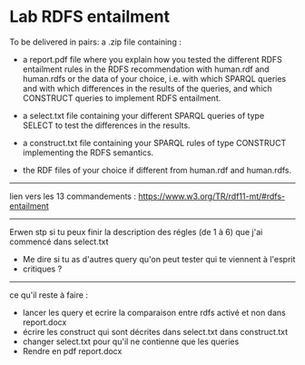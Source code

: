 # Lab RDFS entailment

To be delivered in pairs: a .zip file containing :

- a report.pdf file where you explain how you tested the different RDFS entailment rules in the RDFS recommendation with human.rdf and human.rdfs or the data of your choice, i.e. with which SPARQL queries and with which differences in the results of the queries, and which CONSTRUCT queries to implement RDFS entailment.

- a select.txt file containing your different SPARQL queries of type SELECT to test the differences in the results.

- a construct.txt file containing your SPARQL rules of type CONSTRUCT implementing the RDFS semantics.

- the RDF files of your choice if different from human.rdf and human.rdfs.

***

lien vers les 13 commandements : https://www.w3.org/TR/rdf11-mt/#rdfs-entailment

*** 
Erwen stp si tu peux finir la description des régles (de 1 à 6) que j'ai commencé dans select.txt
+ Me dire si tu as d'autres query qu'on peut tester qui te viennent à l'esprit
+ critiques ?
***
ce qu'il reste à faire : 
- lancer les query et ecrire la comparaison entre rdfs activé et non dans report.docx
- écrire les construct qui sont décrites dans select.txt dans construct.txt
- changer select.txt pour qu'il ne contienne que les queries
- Rendre en pdf report.docx


